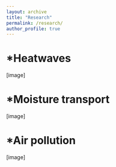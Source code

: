 ```yaml
---
layout: archive
title: "Research"
permalink: /research/
author_profile: true
---
```



# *Heatwaves
[image]

# *Moisture transport
[image]

# *Air pollution
[image]
